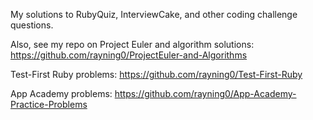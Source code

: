 My solutions to RubyQuiz, InterviewCake, and other coding challenge questions.

Also, see my repo on Project Euler and algorithm solutions: https://github.com/rayning0/ProjectEuler-and-Algorithms

Test-First Ruby problems: https://github.com/rayning0/Test-First-Ruby

App Academy problems: https://github.com/rayning0/App-Academy-Practice-Problems